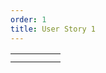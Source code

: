 ```yaml
---
order: 1
title: User Story 1
---
```


|   |   |   |   |   |
|---|---|---|---|---|
|   |   |   |   |   |
|   |   |   |   |   |